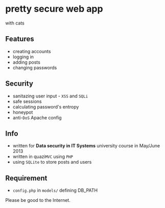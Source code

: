 # pretty secure web app

with cats

## Features

* creating accounts
* logging in 
* adding posts
* changing passwords

## Security
* sanitazing user input - `XSS` and `SQLi`
* safe sessions
* calculating password's entropy
* honeypot
* anti-`DoS` Apache config

## Info

* written for **Data security in IT Systems** university course in May/June 2013
* written in quazi`MVC` using `PHP`
* using `SQLite` to store posts and users

## Requirement

* `config.php` in `models/` defining DB_PATH

Please be good to the Internet.
